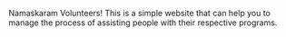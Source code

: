 Namaskaram Volunteers!
This is a simple website that can help you to manage the process of assisting people with their respective programs.
